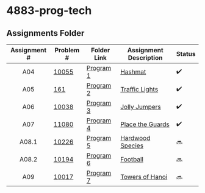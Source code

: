 # 4883-prog-tech

## Assignments Folder

|Assignment #|Problem #| Folder Link| Assignment Description | Status |
| :--------------------------------------------------------------------------------------------------: | ----------------------------------------------------------------------------------------------------- | --------------------------------------|--------------------------------------------------------------------------------------- | ------ |
|A04 | [10055](/Assignments/Hashmat/hasmat.cpp) | [Program 1](/Assignments/Hashmat) | [Hashmat](Assignments/Hashmat/README.md) | :heavy_check_mark: |
|A05 | [161](/Assignments/Traffic_Lights/161.cpp) | [Program 2](/Assignments/Traffic_Lights) | [Traffic Lights](/Assignments/Traffic_Lights/README.md) |:heavy_check_mark:|
|A06|[10038](/Assignments/Jolly_Jumpers/10038.cpp)|[Program 3](/Assignments/Jolly_Jumpers)|[Jolly Jumpers](/Assignments/Jolly_Jumpers/READ.me)|:heavy_check_mark:|
|A07|[11080](Assignments/Place_The_Guards)|[Program 4](Assignments/Place_The_Guards)|[Place the Guards](Assignments/Place_The_Guards/11080.pdf) | :heavy_check_mark: |
|A08.1|[10226](Assignments/Hardwood_Species)|[Program 5](Assignments/Hardwood_Species/10226.cpp)|[Hardwood Species](Assignments/Hardwood_Species/10226.pdf)| :soon:|
|A08.2|[10194](Assignments/Football)|[Program 6](Assignments/Football/10194.cpp)|[Football](Assignments/Football/10194.pdf)| :soon:|
|A09|[10017](Assignments/Towers_of_Hanoi)|[Program 7](Assignments/Towers_of_Hanoi/10017.cpp)|[Towers of Hanoi](Assignments/Towers_of_Hanoi/10017.pdf)| :soon:|


